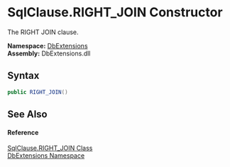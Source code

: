 SqlClause.RIGHT_JOIN Constructor
================================
The RIGHT JOIN clause.
  
**Namespace:** [DbExtensions][1]  
**Assembly:** DbExtensions.dll

Syntax
------

```csharp
public RIGHT_JOIN()
```


See Also
--------

#### Reference
[SqlClause.RIGHT_JOIN Class][2]  
[DbExtensions Namespace][1]  

[1]: ../README.md
[2]: README.md